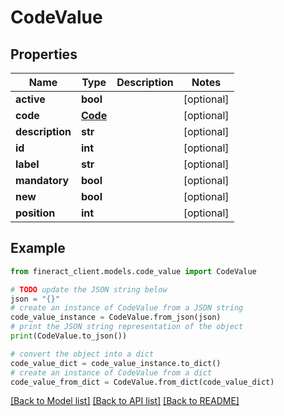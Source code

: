 # CodeValue


## Properties

Name | Type | Description | Notes
------------ | ------------- | ------------- | -------------
**active** | **bool** |  | [optional] 
**code** | [**Code**](Code.md) |  | [optional] 
**description** | **str** |  | [optional] 
**id** | **int** |  | [optional] 
**label** | **str** |  | [optional] 
**mandatory** | **bool** |  | [optional] 
**new** | **bool** |  | [optional] 
**position** | **int** |  | [optional] 

## Example

```python
from fineract_client.models.code_value import CodeValue

# TODO update the JSON string below
json = "{}"
# create an instance of CodeValue from a JSON string
code_value_instance = CodeValue.from_json(json)
# print the JSON string representation of the object
print(CodeValue.to_json())

# convert the object into a dict
code_value_dict = code_value_instance.to_dict()
# create an instance of CodeValue from a dict
code_value_from_dict = CodeValue.from_dict(code_value_dict)
```
[[Back to Model list]](../README.md#documentation-for-models) [[Back to API list]](../README.md#documentation-for-api-endpoints) [[Back to README]](../README.md)


